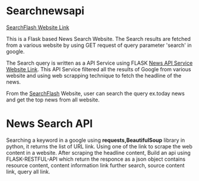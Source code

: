 # Searchnewsapi

[SearchFlash Website Link](http://searchflash.herokuapp.com/)

This is a Flask based News Search Website. The Search results are fetched from a various website by using GET request of query parameter 'search' in google.

The Search query is written as a API Service using FLASK [News API Service Website Link](http://newsapiservice.herokuapp.com/). 
This API Service filtered all the results of Google from various website and using web scrapping technique to fetch the headline of the news.


From the [SearchFlash](http://searchflash.herokuapp.com/) Website, user can search the query ex.today news and get the top news from all website.  




# News Search API

Searching a keyword in a google using **requests,BeautifulSoup** library in python, it returns the list of URL link. Using one of the link to scrape the web content in a website. After scraping the headline content, Build an api using FLASK-RESTFUL-API which return the responce as a json object contains resource content, content information link further search, source content link,  query all link.


